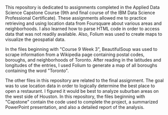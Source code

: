 This repository is dedicated to assignments completed in the Applied Data Science Capstone Course (9th and final course of the IBM Data Science Professional Certificate). These assignments allowed me to practice retrieving and using location data from Foursquare about various areas and neighborhoods. I also learned how to parse HTML code in order to access data that was not readily available. Also, Folium was used to create maps to visualize the geospatial data.

In the files beginning with "Course 9 Week 3", BeautifulSoup was used to scrape information from a Wikipedia page containing postal codes, boroughs, and neighborhoods of Toronto. After reading in the latitudes and longitudes of the entries, I used Folium to generate a map of all boroughs containing the word "Toronto".

The other files in this repository are related to the final assignment. The goal was to use location data in order to logically determine the best place to open a restaurant. I figured it would be best to analyze suburban areas on the west side of Houston. In this repository, the files beginning with "Capstone" contain the code used to complete the project, a summarized PowerPoint presentation, and also a detailed report of the analysis.
